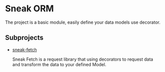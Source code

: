 # Sneak ORM

The project is a basic module, easily define your data models use decorator.

## Subprojects

- [sneak-fetch](https://github.com/sneak-orm/sneak-fetch/README.md)
  
  Sneak Fetch is a request library that using decorators to request data and transform the data to your defined Model.
